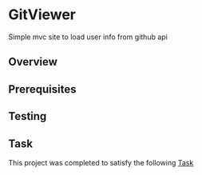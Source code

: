 # GitViewer
Simple mvc site to load user info from github api

## Overview


## Prerequisites


## Testing


## Task

This project was completed to satisfy the following [Task](/task.md)

